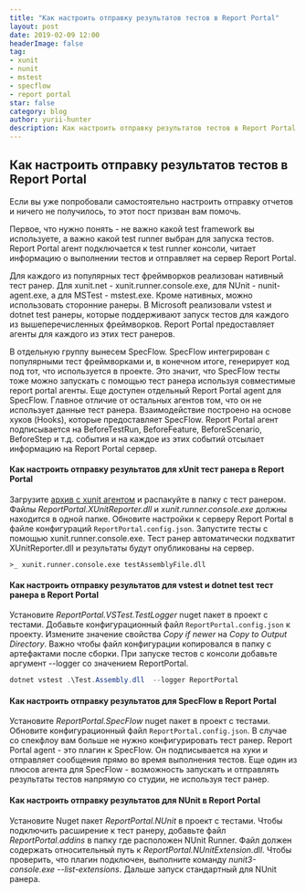 ```yaml
---
title: "Как настроить отправку результатов тестов в Report Portal"
layout: post
date: 2019-02-09 12:00
headerImage: false
tag:
- xunit
- nunit
- mstest
- specflow
- report portal
star: false
category: blog
author: yurii-hunter
description: Как настроить отправку результатов тестов в Report Portal
---
```

## Как настроить отправку результатов тестов в Report Portal
Если вы уже попробовали самостоятельно настроить отправку отчетов и ничего не получилось, то этот пост призван вам помочь.

Первое, что нужно понять - не важно какой test framework вы используете, а важно какой test runner выбран для запуска тестов. Report Portal агент подключается к test runner консоли, читает информацию о выполнении тестов и отправляет на сервер Report Portal.

Для каждого из популярных тест фреймворков реализован нативный тест ранер. Для xunit.net - xunit.runner.console.exe, для NUnit - nunit-agent.exe, а для MSTest - mstest.exe. Кроме нативных, можно использовать сторонние ранеры. В Microsoft реализовали vstest и dotnet test ранеры, которые поддерживают запуск тестов для каждого из вышеперечисленных фреймворков. Report Portal предоставляет агенты для каждого из этих тест ранеров.

В отдельную группу вынесем SpecFlow. SpecFlow интегрирован с популярными тест фреймворками и, в конечном итоге, генерирует код под тот, что используется в проекте. Это значит, что SpecFlow тесты тоже можно запускать с помощью тест ранера используя совместимые report portal агенты. Еще доступен отдельный Report Portal agent для SpecFlow. Главное отличие от остальных агентов том, что он не использует данные тест ранера. Взаимодействие построено на основе хуков (Hooks), которые предоставляет SpecFlow. Report Portal агент подписывается на BeforeTestRun, BeforeFeature, BeforeScenario, BeforeStep и т.д. события и на каждое из этих событий отсылает информацию на Report Portal сервер.

#### Как настроить отправку результатов для xUnit тест ранера в Report Portal
Загрузите [архив с xunit агентом](https://github.com/reportportal/agent-net-xunit/releases) и распакуйте в папку с тест ранером. Файлы _ReportPortal.XUnitReporter.dll_ и _xunit.runner.console.exe_ должны находится в одной папке. Обновите настройки к серверу Report Portal в файле конфигураций `ReportPortal.config.json`. Запустите тесты с помощью xunit.runner.console.exe. Тест ранер автоматически подхватит XUnitReporter.dll и результаты будут опубликованы на сервер.
```Batchfile
>_ xunit.runner.console.exe testAssemblyFile.dll
```

#### Как настроить отправку результатов для vstest и dotnet test тест ранера в Report Portal
Установите _ReportPortal.VSTest.TestLogger_ nuget пакет в проект с тестами. Добавьте конфигурационный файл `ReportPortal.config.json` к проекту. Измените значение свойства _Copy if newer_ на _Copy to Output Directory_. Важно чтобы файл конфигурации копировался в папку с артефактами после сборки. При запуске тестов с консоли добавьте аргумент --logger со значением ReportPortal.
```powershell
dotnet vstest .\Test.Assembly.dll  --logger ReportPortal
```

#### Как настроить отправку результатов для SpecFlow в Report Portal
Установите _ReportPortal.SpecFlow_ nuget пакет в проект с тестами. Обновите конфигурационный файл `ReportPortal.config.json`. В случае со спекфлоу вам больше не нужно конфигурировать тест ранер. Report Portal agent - это плагин к SpecFlow. Он подписывается на хуки и отправляет сообщения прямо во время выполнения тестов. Еще один из плюсов агента для SpecFlow - возможность запускать и отправлять результаты тестов напрямую со студии, не используя тест ранер.

#### Как настроить отправку результатов для NUnit в Report Portal
Установите Nuget пакет _ReportPortal.NUnit_ в проект с тестами. Чтобы подключить расширение к тест ранеру, добавьте файл _ReportPortal.addins_ в папку где расположен NUnit Runner. Файл должен содержать относительный путь к _ReportPortal.NUnitExtension.dll_. Чтобы проверить, что плагин подключен, выполните команду _nunit3-console.exe --list-extensions_. Дальше запуск стандартный для NUnit ранера.